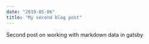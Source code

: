 ```yaml
---
date: "2019-05-06"
title: "My second blog post"
---
```


Second post on working with markdown data in gatsby